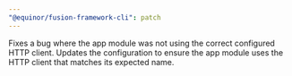 ```yaml
---
"@equinor/fusion-framework-cli": patch
---
```


Fixes a bug where the app module was not using the correct configured HTTP client. Updates the configuration to ensure the app module uses the HTTP client that matches its expected name.

